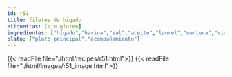```yaml
---
id: r51
title: filetes de higado
etiquettas: [sin gluten]
ingredientes: ["hígado","harina","sal","aceite","laurel","manteca","vino","espinaca","papa"]
plato: ["plato principal","acompañamiento"]
---
```


{{< readFile file="./html/recipes/r51.html">}}
{{< readFile file="./html/images/r51_image.html">}}